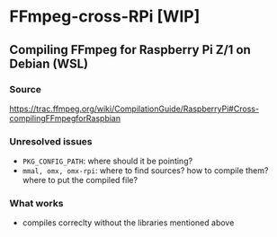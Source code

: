 # FFmpeg-cross-RPi [WIP]
## Compiling FFmpeg for Raspberry Pi Z/1 on Debian (WSL)
### Source
https://trac.ffmpeg.org/wiki/CompilationGuide/RaspberryPi#Cross-compilingFFmpegforRaspbian
### Unresolved issues 
 - `PKG_CONFIG_PATH`: where should it be pointing?
 - `mmal, omx, omx-rpi`: where to find sources? how to compile them? where to put the compiled file?
 
### What works
 - compiles correclty without the libraries mentioned above
